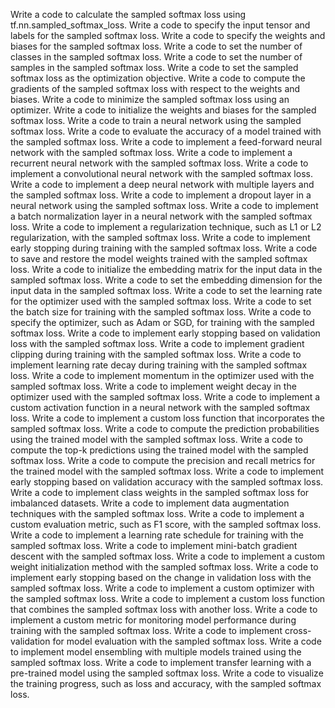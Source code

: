 Write a code to calculate the sampled softmax loss using tf.nn.sampled_softmax_loss.
Write a code to specify the input tensor and labels for the sampled softmax loss.
Write a code to specify the weights and biases for the sampled softmax loss.
Write a code to set the number of classes in the sampled softmax loss.
Write a code to set the number of samples in the sampled softmax loss.
Write a code to set the sampled softmax loss as the optimization objective.
Write a code to compute the gradients of the sampled softmax loss with respect to the weights and biases.
Write a code to minimize the sampled softmax loss using an optimizer.
Write a code to initialize the weights and biases for the sampled softmax loss.
Write a code to train a neural network using the sampled softmax loss.
Write a code to evaluate the accuracy of a model trained with the sampled softmax loss.
Write a code to implement a feed-forward neural network with the sampled softmax loss.
Write a code to implement a recurrent neural network with the sampled softmax loss.
Write a code to implement a convolutional neural network with the sampled softmax loss.
Write a code to implement a deep neural network with multiple layers and the sampled softmax loss.
Write a code to implement a dropout layer in a neural network using the sampled softmax loss.
Write a code to implement a batch normalization layer in a neural network with the sampled softmax loss.
Write a code to implement a regularization technique, such as L1 or L2 regularization, with the sampled softmax loss.
Write a code to implement early stopping during training with the sampled softmax loss.
Write a code to save and restore the model weights trained with the sampled softmax loss.
Write a code to initialize the embedding matrix for the input data in the sampled softmax loss.
Write a code to set the embedding dimension for the input data in the sampled softmax loss.
Write a code to set the learning rate for the optimizer used with the sampled softmax loss.
Write a code to set the batch size for training with the sampled softmax loss.
Write a code to specify the optimizer, such as Adam or SGD, for training with the sampled softmax loss.
Write a code to implement early stopping based on validation loss with the sampled softmax loss.
Write a code to implement gradient clipping during training with the sampled softmax loss.
Write a code to implement learning rate decay during training with the sampled softmax loss.
Write a code to implement momentum in the optimizer used with the sampled softmax loss.
Write a code to implement weight decay in the optimizer used with the sampled softmax loss.
Write a code to implement a custom activation function in a neural network with the sampled softmax loss.
Write a code to implement a custom loss function that incorporates the sampled softmax loss.
Write a code to compute the prediction probabilities using the trained model with the sampled softmax loss.
Write a code to compute the top-k predictions using the trained model with the sampled softmax loss.
Write a code to compute the precision and recall metrics for the trained model with the sampled softmax loss.
Write a code to implement early stopping based on validation accuracy with the sampled softmax loss.
Write a code to implement class weights in the sampled softmax loss for imbalanced datasets.
Write a code to implement data augmentation techniques with the sampled softmax loss.
Write a code to implement a custom evaluation metric, such as F1 score, with the sampled softmax loss.
Write a code to implement a learning rate schedule for training with the sampled softmax loss.
Write a code to implement mini-batch gradient descent with the sampled softmax loss.
Write a code to implement a custom weight initialization method with the sampled softmax loss.
Write a code to implement early stopping based on the change in validation loss with the sampled softmax loss.
Write a code to implement a custom optimizer with the sampled softmax loss.
Write a code to implement a custom loss function that combines the sampled softmax loss with another loss.
Write a code to implement a custom metric for monitoring model performance during training with the sampled softmax loss.
Write a code to implement cross-validation for model evaluation with the sampled softmax loss.
Write a code to implement model ensembling with multiple models trained using the sampled softmax loss.
Write a code to implement transfer learning with a pre-trained model using the sampled softmax loss.
Write a code to visualize the training progress, such as loss and accuracy, with the sampled softmax loss.